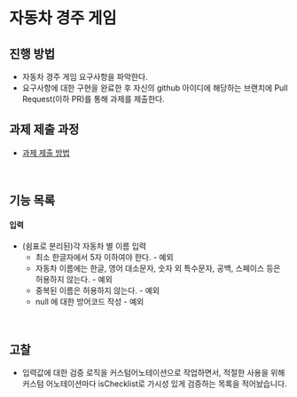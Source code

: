 # 자동차 경주 게임

## 진행 방법

* 자동차 경주 게임 요구사항을 파악한다.
* 요구사항에 대한 구현을 완료한 후 자신의 github 아이디에 해당하는 브랜치에 Pull Request(이하 PR)를 통해 과제를 제출한다.

## 과제 제출 과정

* [과제 제출 방법](https://github.com/next-step/nextstep-docs/tree/master/precourse)

<br>

## 기능 목록

#### 입력

* (쉼표로 분리된)각 자동차 별 이름 입력
    * 최소 한글자에서 5자 이하여야 한다. - 예외
    * 자동차 이름에는 한글, 영어 대소문자, 숫자 외 특수문자, 공백, 스페이스 등은 허용하지 않는다. - 예외
    * 중복된 이름은 허용하지 않는다. - 예외
    * null 에 대한 방어코드 작성 - 예외

<br>

## 고찰

* 입력값에 대한 검증 로직을 커스텀어노테이션으로 작업하면서, 적절한 사용을 위해 커스텀 어노테이션마다 isChecklist로 가시성 있게 검증하는 목록을 적어놨습니다. 
